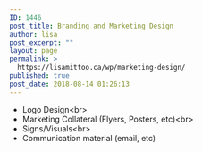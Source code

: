```yaml
---
ID: 1446
post_title: Branding and Marketing Design
author: lisa
post_excerpt: ""
layout: page
permalink: >
  https://lisamittoo.ca/wp/marketing-design/
published: true
post_date: 2018-08-14 01:26:13
---
```

<ul>
 	<li>Logo Design&lt;br&gt;</li>
 	<li>Marketing Collateral (Flyers, Posters, etc)&lt;br&gt;</li>
 	<li>Signs/Visuals&lt;br&gt;</li>
 	<li>Communication material (email, etc)</li>
</ul>